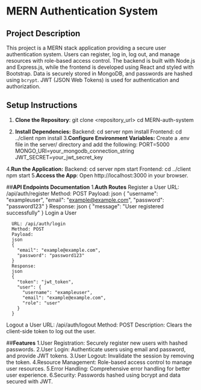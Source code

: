 # MERN Authentication System

## **Project Description**

This project is a MERN stack application providing a secure user authentication system. Users can register, log in, log out, and manage resources with role-based access control. The backend is built with Node.js and Express.js, while the frontend is developed using React and styled with Bootstrap. Data is securely stored in MongoDB, and passwords are hashed using `bcrypt`. JWT (JSON Web Tokens) is used for authentication and authorization.


## **Setup Instructions**

1. **Clone the Repository**:
   git clone <repository_url>
   cd MERN-auth-system

2. **Install Dependencies:**
  Backend:
     cd server
     npm install
  Frontend:
     cd ../client
     npm install
3.**Configure Environment Variables:**
    Create a .env file in the server/ directory and add the following:
        PORT=5000
        MONGO_URI=your_mongodb_connection_string
        JWT_SECRET=your_jwt_secret_key
   
4.**Run the Application:**
      Backend:
        cd server
        npm start
      Frontend:
        cd ../client
        npm start
5.**Access the App**: Open http://localhost:3000 in your browser.


##**API Endpoints Documentation**
1.**Auth Routes**
    Register a User
          URL: /api/auth/register
          Method: POST
          Payload:
          json
          {
            "username": "exampleuser",
            "email": "example@example.com",
            "password": "password123"
          }
          Response:
          json
          {
            "message": "User registered successfully"
          }
    Login a User

      URL: /api/auth/login
      Method: POST
      Payload:
      json
      {
        "email": "example@example.com",
        "password": "password123"
      }
      Response:
      json
      {
        "token": "jwt_token",
        "user": {
          "username": "exampleuser",
          "email": "example@example.com",
          "role": "user"
        }
      }
      
   Logout a User
      URL: /api/auth/logout
      Method: POST
      Description: Clears the client-side token to log out the user.

      
##**Features**
 1.User Registration: Securely register new users with hashed passwords.
 2.User Login: Authenticate users using email and password, and provide JWT tokens.
 3.User Logout: Invalidate the session by removing the token.
 4.Resource Management: Role-based access control to manage user resources.
 5.Error Handling: Comprehensive error handling for better user experience.
 6.Security: Passwords hashed using bcrypt and data secured with JWT.


